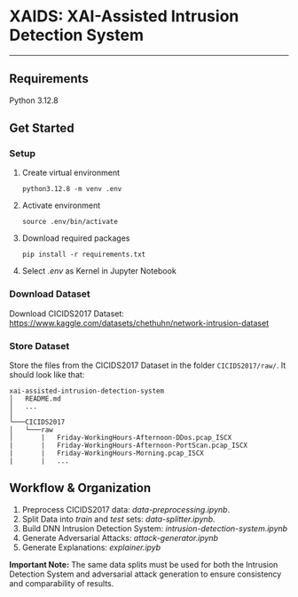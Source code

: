 # XAIDS: XAI-Assisted Intrusion Detection System

---

## Requirements

Python 3.12.8

## Get Started

### Setup
1. Create virtual environment <p>
`python3.12.8 -m venv .env`
2. Activate environment <p>
`source .env/bin/activate`
3. Download required packages <p>
`pip install -r requirements.txt`
4. Select *.env* as Kernel in Jupyter Notebook

### Download Dataset
Download CICIDS2017 Dataset:
https://www.kaggle.com/datasets/chethuhn/network-intrusion-dataset

### Store Dataset
Store the files from the CICIDS2017 Dataset in the folder `CICIDS2017/raw/`. It should look like that:
```
xai-assisted-intrusion-detection-system
│   README.md
│   ...   
│
└───CICIDS2017
│   └───raw
│       |   Friday-WorkingHours-Afternoon-DDos.pcap_ISCX
|       |   Friday-WorkingHours-Afternoon-PortScan.pcap_ISCX
|       |   Friday-WorkingHours-Morning.pcap_ISCX
|       |   ...
```

## Workflow & Organization 

1. Preprocess CICIDS2017 data: *data-preprocessing.ipynb*.
2. Split Data into *train* and *test* sets: *data-splitter.ipynb*.
3. Build DNN Intrusion Detection System: *intrusion-detection-system.ipynb*
4. Generate Adversarial Attacks: *attack-generator.ipynb*
5. Generate Explanations: *explainer.ipyb*

**Important Note:** The same data splits must be used for both the Intrusion Detection System and adversarial attack generation to ensure consistency and comparability of results.